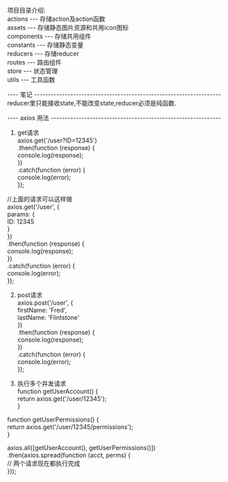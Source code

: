 项目目录介绍:<br/>
actions --- 存储action及action函数<br/>
assets --- 存储静态图片资源和共用icon图标<br/>
components --- 存储共用组件<br/>
constants --- 存储静态变量<br/>
reducers --- 存储reducer<br/>
routes --- 路由组件<br/>
store --- 状态管理<br/>
utils --- 工具函数<br/>

---- 笔记 -------------------------------------------------------------------<br/>
reducer里只能接收state,不能改变state,reducer必须是纯函数.<br/>

---- axios 用法 -------------------------------------------------------------<br/>
1. get请求<br/>
axios.get('/user?ID=12345')<br/>
  .then(function (response) {<br/>
    console.log(response);<br/>
  })<br/>
  .catch(function (error) {<br/>
    console.log(error);<br/>
  });<br/>

//上面的请求可以这样做<br/>
axios.get('/user', {<br/>
    params: {<br/>
      ID: 12345<br/>
    }<br/>
  })<br/>
  .then(function (response) {<br/>
    console.log(response);<br/>
  })<br/>
  .catch(function (error) {<br/>
    console.log(error);<br/>
  });<br/>

2. post请求<br/>
axios.post('/user', {<br/>
    firstName: 'Fred',<br/>
    lastName: 'Flintstone'<br/>
  })<br/>
  .then(function (response) {<br/>
    console.log(response);<br/>
  })<br/>
  .catch(function (error) {<br/>
    console.log(error);<br/>
  });<br/>

3. 执行多个并发请求<br/>
function getUserAccount() {<br/>
  return axios.get('/user/12345');<br/>
}<br/>

function getUserPermissions() {<br/>
  return axios.get('/user/12345/permissions');<br/>
}<br/>

axios.all([getUserAccount(), getUserPermissions()])<br/>
  .then(axios.spread(function (acct, perms) {<br/>
    // 两个请求现在都执行完成<br/>
  }));<br/>


